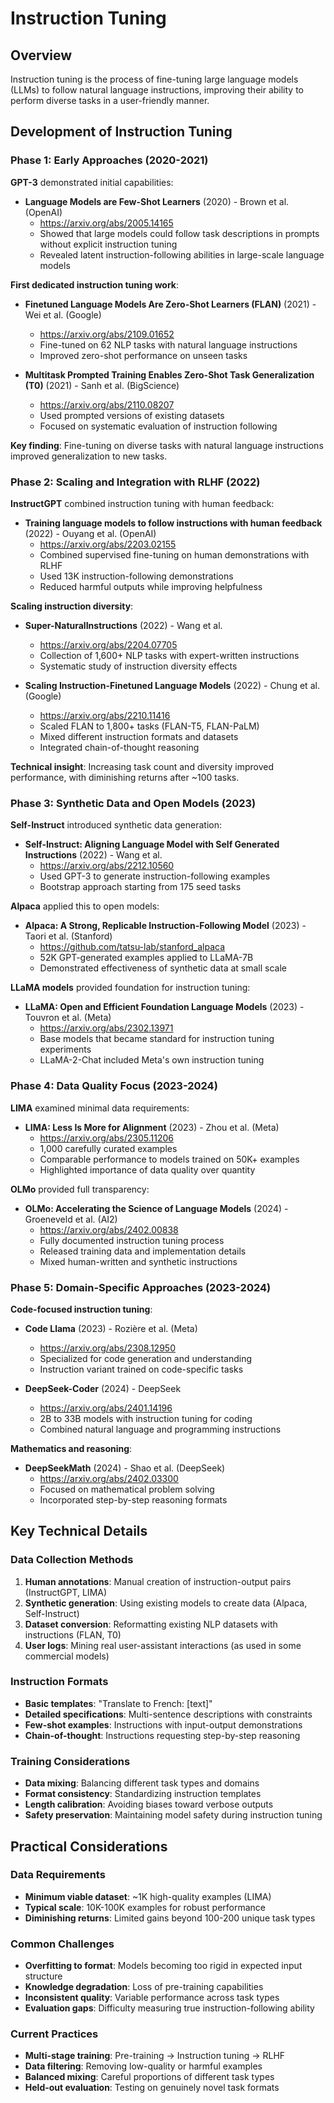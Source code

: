 # Instruction Tuning

## Overview
Instruction tuning is the process of fine-tuning large language models (LLMs) to follow natural language instructions, improving their ability to perform diverse tasks in a user-friendly manner.

## Development of Instruction Tuning

### Phase 1: Early Approaches (2020-2021)
**GPT-3** demonstrated initial capabilities:
- **Language Models are Few-Shot Learners** (2020) - Brown et al. (OpenAI)
  - https://arxiv.org/abs/2005.14165
  - Showed that large models could follow task descriptions in prompts without explicit instruction tuning
  - Revealed latent instruction-following abilities in large-scale language models

**First dedicated instruction tuning work**:
- **Finetuned Language Models Are Zero-Shot Learners (FLAN)** (2021) - Wei et al. (Google)
  - https://arxiv.org/abs/2109.01652
  - Fine-tuned on 62 NLP tasks with natural language instructions
  - Improved zero-shot performance on unseen tasks

- **Multitask Prompted Training Enables Zero-Shot Task Generalization (T0)** (2021) - Sanh et al. (BigScience)
  - https://arxiv.org/abs/2110.08207
  - Used prompted versions of existing datasets
  - Focused on systematic evaluation of instruction following

**Key finding**: Fine-tuning on diverse tasks with natural language instructions improved generalization to new tasks.

### Phase 2: Scaling and Integration with RLHF (2022)

**InstructGPT** combined instruction tuning with human feedback:
- **Training language models to follow instructions with human feedback** (2022) - Ouyang et al. (OpenAI)
  - https://arxiv.org/abs/2203.02155
  - Combined supervised fine-tuning on human demonstrations with RLHF
  - Used 13K instruction-following demonstrations
  - Reduced harmful outputs while improving helpfulness

**Scaling instruction diversity**:
- **Super-NaturalInstructions** (2022) - Wang et al.
  - https://arxiv.org/abs/2204.07705
  - Collection of 1,600+ NLP tasks with expert-written instructions
  - Systematic study of instruction diversity effects

- **Scaling Instruction-Finetuned Language Models** (2022) - Chung et al. (Google)
  - https://arxiv.org/abs/2210.11416
  - Scaled FLAN to 1,800+ tasks (FLAN-T5, FLAN-PaLM)
  - Mixed different instruction formats and datasets
  - Integrated chain-of-thought reasoning

**Technical insight**: Increasing task count and diversity improved performance, with diminishing returns after ~100 tasks.

### Phase 3: Synthetic Data and Open Models (2023)

**Self-Instruct** introduced synthetic data generation:
- **Self-Instruct: Aligning Language Model with Self Generated Instructions** (2022) - Wang et al.
  - https://arxiv.org/abs/2212.10560
  - Used GPT-3 to generate instruction-following examples
  - Bootstrap approach starting from 175 seed tasks

**Alpaca** applied this to open models:
- **Alpaca: A Strong, Replicable Instruction-Following Model** (2023) - Taori et al. (Stanford)
  - https://github.com/tatsu-lab/stanford_alpaca
  - 52K GPT-generated examples applied to LLaMA-7B
  - Demonstrated effectiveness of synthetic data at small scale

**LLaMA models** provided foundation for instruction tuning:
- **LLaMA: Open and Efficient Foundation Language Models** (2023) - Touvron et al. (Meta)
  - https://arxiv.org/abs/2302.13971
  - Base models that became standard for instruction tuning experiments
  - LLaMA-2-Chat included Meta's own instruction tuning

### Phase 4: Data Quality Focus (2023-2024)

**LIMA** examined minimal data requirements:
- **LIMA: Less Is More for Alignment** (2023) - Zhou et al. (Meta)
  - https://arxiv.org/abs/2305.11206
  - 1,000 carefully curated examples
  - Comparable performance to models trained on 50K+ examples
  - Highlighted importance of data quality over quantity

**OLMo** provided full transparency:
- **OLMo: Accelerating the Science of Language Models** (2024) - Groeneveld et al. (AI2)
  - https://arxiv.org/abs/2402.00838
  - Fully documented instruction tuning process
  - Released training data and implementation details
  - Mixed human-written and synthetic instructions

### Phase 5: Domain-Specific Approaches (2023-2024)

**Code-focused instruction tuning**:
- **Code Llama** (2023) - Rozière et al. (Meta)
  - https://arxiv.org/abs/2308.12950
  - Specialized for code generation and understanding
  - Instruction variant trained on code-specific tasks

- **DeepSeek-Coder** (2024) - DeepSeek
  - https://arxiv.org/abs/2401.14196
  - 2B to 33B models with instruction tuning for coding
  - Combined natural language and programming instructions

**Mathematics and reasoning**:
- **DeepSeekMath** (2024) - Shao et al. (DeepSeek)
  - https://arxiv.org/abs/2402.03300
  - Focused on mathematical problem solving
  - Incorporated step-by-step reasoning formats

## Key Technical Details

### Data Collection Methods
1. **Human annotations**: Manual creation of instruction-output pairs (InstructGPT, LIMA)
2. **Synthetic generation**: Using existing models to create data (Alpaca, Self-Instruct)
3. **Dataset conversion**: Reformatting existing NLP datasets with instructions (FLAN, T0)
4. **User logs**: Mining real user-assistant interactions (as used in some commercial models)

### Instruction Formats
- **Basic templates**: "Translate to French: [text]"
- **Detailed specifications**: Multi-sentence descriptions with constraints
- **Few-shot examples**: Instructions with input-output demonstrations
- **Chain-of-thought**: Instructions requesting step-by-step reasoning

### Training Considerations
- **Data mixing**: Balancing different task types and domains
- **Format consistency**: Standardizing instruction templates
- **Length calibration**: Avoiding biases toward verbose outputs
- **Safety preservation**: Maintaining model safety during instruction tuning

## Practical Considerations

### Data Requirements
- **Minimum viable dataset**: ~1K high-quality examples (LIMA)
- **Typical scale**: 10K-100K examples for robust performance
- **Diminishing returns**: Limited gains beyond 100-200 unique task types

### Common Challenges
- **Overfitting to format**: Models becoming too rigid in expected input structure
- **Knowledge degradation**: Loss of pre-training capabilities
- **Inconsistent quality**: Variable performance across task types
- **Evaluation gaps**: Difficulty measuring true instruction-following ability

### Current Practices
- **Multi-stage training**: Pre-training → Instruction tuning → RLHF
- **Data filtering**: Removing low-quality or harmful examples
- **Balanced mixing**: Careful proportions of different task types
- **Held-out evaluation**: Testing on genuinely novel task formats
